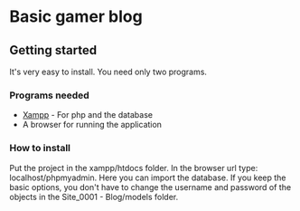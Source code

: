 # Basic gamer blog

## Getting started
It's very easy to install. You need only two programs.

### Programs needed
* [Xampp](https://www.apachefriends.org/hu/index.html) - For php and the database
* A browser for running the application

### How to install
Put the project in the xampp/htdocs folder. In the browser url type: localhost/phpmyadmin. Here you can import the database. If you keep the basic options, you don't have to change the username and password of the objects in the Site_0001 - Blog/models folder.